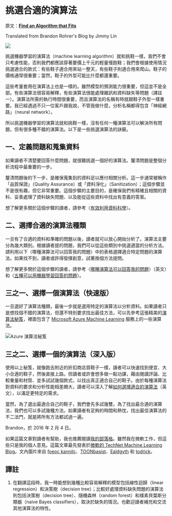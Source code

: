 # 挑選合適的演算法

原文：[**Find an Algorithm that Fits**](https://brohrer.github.io/find_the_right_algorithm.html)

Translated from Brandon Rohrer's Blog by Jimmy Lin

![](https://brohrer.github.io/images/shoes.jpg)

挑選機器學習的演算法（machine learning algorithm）就和挑鞋一樣，我們不會只考慮性能，否則我們都應該穿著要價上千元的輕量慢跑鞋；我們會根據使用情況挑選適合的款式：有些鞋子適合用來站一整天，有些鞋子則適合用來爬山。鞋子的價格通常很重要；當然，鞋子的外型可能比什麼都還重要。

這些考量套用在演算法上也是一樣的。雖然模型的預測能力很重要，但這並不是全部。有些演算法很容易解釋，有些演算法很能處理雜訊和資料缺失等問題（譯註一）。演算法所需的執行時間很重要，而且演算法的名稱有時就跟鞋子外型一樣重要。我已經遇過不只一位客戶跟我說，不管我做什麼，分析名稱都得包含「神經網路」（neural network）。

所以挑選機器學習的演算法就和挑鞋一樣，沒有任何一種演算法可以解決所有問題，但有很多種不錯的演算法。以下是一些挑選演算法的訣竅。

## 一、定義問題和蒐集資料

如果讀者不清楚要回答什麼問題，就很難挑選一個好的演算法。釐清問題是整個分析流程中最重要的一步。

釐清問題後的下一步，是確保蒐集到的資料足以應付相關分析。這一步通常被稱作「品質保證」（Quality Assurance）或「資料淨化」（Sanitization）；這個步驟並不是很有趣，但它非常重要。這個步驟的主要目的，是確保我們有精確且相關的資料、妥善處理了資料缺失問題、以及能從這些資料中找出有意義的答案。

想了解更多關於這個步驟的讀者，請參考〈[有效利用資料科學](../using_data/make_data_science_work_for_you.md)〉。

## 二、選擇合適的演算法種類

一旦有了合適的資料和準確的問題以後，讀者就可以放心開始分析了。演算法主要分為幾大類別。根據讀者提的問題，我們可以從這些類別中挑選適當的分析方法。請利用以下〈哪種演算法可以回答我的問題〉中的表格選擇適合特定問題的演算法。如果找不到，讀者或許得發揮創意，試著換個方法提問。

想了解更多關於這個步驟的讀者，請參考〈[哪種演算法可以回答我的問題](https://blogs.technet.microsoft.com/machinelearning/2015/09/01/which-algorithm-family-can-answer-my-question/)〉（英文）和〈[五種可以用機器學習回答的問題](../using_machine_learning/five_questions_data_science_answers.md)〉。

## 三之一、選擇一個演算法（快速版）

一旦選好了演算法種類，最後一步就是選用特定的演算法以分析資料。如果讀者只是想找個不錯的演算法，但還不特別要求找出最佳方法，可以先參考這張精美的[演算法秘笈](https://azure.microsoft.com/en-us/documentation/articles/machine-learning-algorithm-cheat-sheet/)，裡面包含了 [Microsoft Azure Machine Learning](https://studio.azureml.net/) 服務上的一些演算法。

![](https://brohrer.github.io/images/cheat_sheet.png "Azure 演算法秘笈")

## 三之二、選擇一個的演算法（深入版）

使用以上秘笈，就像跑去附近的折扣商店買鞋子一樣，讀者可以快速找到便宜、大小合適的鞋子，然後直接上路。但讀者或許會想多做一點功課，藉由閱讀評論、比較重量和材質、並多試試幾個款式，以找出真正適合自己的鞋子。由於每種演算法對資料的要求和分析性能相差頗大，讀者可以深入了解[如何選擇適合的演算法](https://azure.microsoft.com/en-us/documentation/articles/machine-learning-algorithm-choice/)（英文），以滿足更特定的需求。

當然，為了選出最適合自己的鞋子，我們會先多試幾雙。為了找出最合適的演算法，我們也可以多試幾種方法。如果讀者有足夠的時間和熱忱，找出最佳演算法的不二法門，就是將所有方法都試過一遍。

Brandon，於 2016 年 2 月 4 日。

如果這篇文章對讀者有幫助，我也推薦閱讀[我的部落格](https://brohrer.github.io/blog.html)。雖然我在微軟工作，但這些只是我的個人意見。這篇文章最先發表於[微軟的 TechNet Machine Learning Blog](https://blogs.technet.microsoft.com/machinelearning/2015/09/22/how-to-find-an-algorithm-that-fit)。文內圖片來自 [foeoc kannilc](https://www.flickr.com/photos/foeock/7892970836)、[TOONbasist](http://toonbasist.deviantart.com/art/converse-shoes-196298018)、[Ealdgyth](https://commons.wikimedia.org/wiki/File:Paddockboots.jpg) 和 [todrick](https://commons.wikimedia.org/wiki/File:Five_Ten_Anasazi_Verde.jpg)。

## 譯註

1. 在翻譯這段時，我一時能想到幾種比較容易解釋的模型包括線性迴歸（linear regression）和決策樹（decision tree）；比較好處理資料缺失問題的演算法則包括決策樹（decision tree）、隨機森林（random forest）和樸素貝葉斯分類器（naive Bayes classifiers），取決於缺失的情況。也歡迎讀者補充和交流其他演算法的特性。

